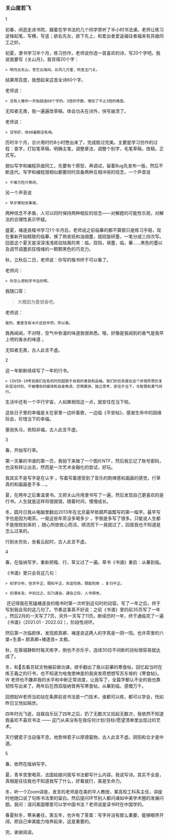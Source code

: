 

### 关山度若飞
1

初春，闲逛走进书院，跟着在学书法的几个同学旁听了半小时书法课。老师让练习逆锋起笔，写横，写竖；欲右先左，欲下先上，和爱出者爱返福往者福来有异曲同工之妙。

初夏，隶书学习半个月，练习仿作，老师说你选一首喜欢的诗，写20个字吧。我说我要写《关山月》，我背得20个字：

    > 明月出天山，苍茫云海间。长风几万里，吹度玉门关。

结果用百度，我想起来这首全诗60个字。

老师说：

    > 没有人像你一开始就选60个字的。3倍的字数，增加了不止3倍的难度。

无知者无畏，我一遍遍改草稿，体会功夫在诗外，快写崩溃了。

老师说：

    > 没写好，改40遍都没有用。

历时半个月，合计用时约8小时憋出来了，完成胜过完美。主要是学习仿作的过程：查字，打铅笔草稿，明确主笔，调整章法，调整个别字，毛笔草稿，改稿，正式写。

貌似写字和编程异曲同工，先要有个原型，再调试，留着Bug先发布一版，然后不断迭代。写字和编程很相似都要同时具备两种互相冲突的信念，一个声音说

    > 千难万险只等闲，

另一个声音说

    > 早岁哪知世事艰，

两种信念不矛盾，人可以同时保持两种相反的信念——对解题的可能性乐观，对解法的合理性表示怀疑。 

盛夏，褚遂良楷书学习1个半月后，老师说之前临摹的都不算那只是练习手稳，现在重新开始精致的临摹，换了熟宣纸和油烟墨，就砚旋研墨，一笔分成三四次写。回首这个夏天是深深浅浅斑驳陆离的黑：临，双钩，填墨，临，摹……黑色的墨以及调节调墨抓狂情绪的一颗颗黑色的巧克力。  

秋，立秋后二日，老师说：你写的楷书终于可以看了。

老师问：

    > 你怎么想到学书法的啊。

我随口答：

   >  大概因为墨很香吧。

老师说：

    是的，墨里含有冰片这些中药，所以香。 

我再闻闻，不对呀，空气中弥漫的味道我很熟悉。哦，好像是我闻到的香气是我早上喷的香水的味道 。

无知者无畏，古人此言不虚。

2

这一年断断续续写了一年的行书。

    > COVID-19考验我们在危机时刻超脱于自我的善良和品格。我们的任务是在这个非我所愿的复杂混沌时刻，不被嘈杂的媒体和自身焦虑，恐惧裹挟，独立思考，安住于当下，与智慧和勇气同行。

生活中还有一个平行宇宙，人如果相信这一点，就安住在当下啦。

这些日子里的幸福是关在家里一边听着歌，一边临《平安帖》，感谢生命中的因缘际会，珍惜当下的幸福。

塞翁失马，焉知非福，古人此言不虚。



3

春，开始写行草。

第一天摹的书谱的第一页，我拍下来做了一个图片NTF，然后我忘记了账号密码，也没有转让出去，然而是一次艺术金融化的尝试，好玩。

我其实不是写字是在认字 ，写着写着感受到了音乐的韵律感和画画的感觉，行草真的和画画差不多....。

夏，在两年之后重温隶书。又把关山月用隶书写了一遍，然后发现自己更喜欢的是行书。人生就是这样将错就错，随着时间，慢慢成长。

冬，圆月日我从电脑里翻出2013年在北京最早依葫芦画瓢写的第一幅字。最早写字也是因为喝茶。一晃这些年茶没多喝多少 ，字倒是多写了很多。只能说人生都不是按规划来的 ，随心所欲依心而活，顺流而下一晃就过了，回首我也不知道是怎么过来的。

行到水穷处，坐看云起时，古人此言不虚。

4 

春，在版纳写字，重新把楷、行、草又过了一遍。草书《书谱》重启：从摹到临。

《书谱》里只会背这几句：

    > 初学分布，但求平正，既知平正，务追险绝。既能险绝 ，复归平正。

    > 初谓未及，中则过之，后乃通会。通会之际，人书俱老。

 还记得我在死磕褚遂良的楷书时第一次听到这句时的动容。写了一年之后，终于写到我会背的这几句了。节奏这事真不好说：之前《书谱》里的前35页写了一年 。然后2月的一天写了7页，另外一天写了11页。断续历时一年，终于通临完了一遍《书谱》（2021.01 - 2022.02 ），阶段性闭环。

然后第一次临颜体，发现颜真卿、褚遂良这两人的字真是一阴一阳。也许茶里的六堡+生普= 颜真卿+褚遂良= 太极。

秋，在蓉城静默时每天练字，倒也不亦乐乎，连续30日不间断的目标很容易就达成了。

冬，和👼去看苏轼文物展前做功课，顺手翻出了我以前摹的寒食帖，回忆起当时在练王羲之的行书，也不知道为啥鬼使神差的我突发奇想想写苏东坡的《寒食帖》。W 老师也不嫌弃我的水平和中断正常进度，让我写了，全篇字都认不全的我也靠韧性写出来了。两年后在西双版纳曾再写寒食帖，从摹到临，感慨万千。

回想起W老师当初站在条屏前说书法是一门技术，谁都可以练，都可以学会，恍如昨日又恍如隔世。

四年时光飞逝，自娱自乐玩了四年之后，扔了无数次又拾起无数次，我依然不知道我喜欢不喜欢书法 —— 这门从来没有在我任何计划/目标/愿望清单里出现过的艺术。

天行健君子当自强不息，地势坤君子以厚德载物，古人此言不虚。阴阳和合才是中道。

5

春，依然在版纳写字。

夏，青羊宫里喝茶，法国姑娘问我写书法都写什么内容。我说写诗。其实不全是，真相是往往我也不知道我写了什么，好看就行，美是生命力。

冬，听一个Zoom讲座，发言的老师是在美的华人教授，某高校工科系主任，讲座时他随口说了句练书法里的留白。然后提问环节别人都问诸如中美学术圈的发展问题。我问：请问美国哪里可以学中国书法？老师说是读书时在中国学的。

春夏秋冬，寒来暑往，第五年，也许有了答案：写字并没有那么重要，能够眼界开阔，把自己审美能力培养起来，这是重要的。





完，谢谢阅读。
